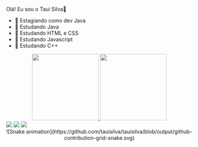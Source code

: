 Olá! Eu sou o Taui Silva👋


- 🔭 Estagiando como dev Java
- 🌱 Estudando Java
- 🌱 Estudando HTML e CSS
- 🌱 Estudando Javascript
- 🌱 Estudando C++

<div align="center">
  <a href="https://github.com/tauisilva">
  <img height="180em" src="https://github-readme-stats.vercel.app/api?username=tauisilva&show_icons=true&theme=radical&include_all_commits=true&count_private=true"/>
  <img height="180em" src="https://github-readme-stats.vercel.app/api/top-langs/?username=tauisilva&layout=compact&langs_count=7&theme=radical"/>
</div>  
<div>
  <a href= "mailto:tauisilva@gmail.com" target="_blank"><img src="https://img.shields.io/badge/Gmail-D14836?style=for-the-badge&logo=gmail&logoColor=white" target="_blank"></a>
  <a href= "https://www.linkedin.com/in/taui-silva-749b8016b?lipi=urn%3Ali%3Apage%3Ad_flagship3_profile_view_base_contact_details%3B3ypnurhkRRe2LkZXoeSF8Q%3D%3D" target="_blank"><img src="https://img.shields.io/badge/LinkedIn-0077B5?style=for-the-badge&logo=linkedin&logoColor=white" target="_blank"></a>
  <a href= "https://www.instagram.com/tauisilva/" target="_blank"><img src="https://img.shields.io/badge/Instagram-E4405F?style=for-the-badge&logo=instagram&logoColor=white" target="_blank"></a>
</div>
<div align="center">  
  ![Snake animation](https://github.com/tauisilva/tauisilva/blob/output/github-contribution-grid-snake.svg)   
</div>
